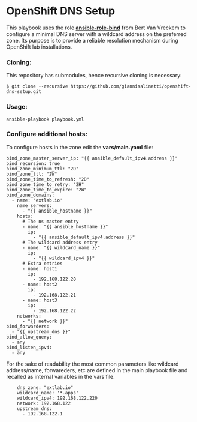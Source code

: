 # OpenShift DNS Setup

This playbook uses the role [**ansible-role-bind**](https://github.com/bertvv/ansible-role-bind) 
from Bert Van Vreckem to configure a minimal DNS server with a wildcard address 
on the preferred zone.
Its purpose is to provide a reliable resolution mechanism during OpenShift lab 
installations.

### Cloning:

This repository has submodules, hence recursive cloning is necessary:

```
$ git clone --recursive https://github.com/giannisalinetti/openshift-dns-setup.git
```

### Usage:

```
ansible-playbook playbook.yml
```

### Configure additional hosts:
To configure hosts in the zone edit the **vars/main.yaml** file:

```
bind_zone_master_server_ip: "{{ ansible_default_ipv4.address }}" 
bind_recursion: true
bind_zone_minimum_ttl: "2D"
bind_zone_ttl: "2W"
bind_zone_time_to_refresh: "2D"
bind_zone_time_to_retry: "2H"
bind_zone_time_to_expire: "2W"
bind_zone_domains:
  - name: 'extlab.io'
    name_servers:
      - "{{ ansible_hostname }}"
    hosts:
      # The ns master entry
      - name: "{{ ansible_hostname }}"
        ip: 
          - "{{ ansible_default_ipv4.address }}"
      # The wildcard address entry
      - name: "{{ wildcard_name }}"
        ip: 
          - "{{ wildcard_ipv4 }}"
      # Extra entries
      - name: host1
        ip:
          - 192.168.122.20
      - name: host2
        ip:
          - 192.168.122.21
      - name: host3
        ip:
          - 192.168.122.22
    networks:
      - "{{ network }}"
bind_forwarders:
  - "{{ upstream_dns }}"
bind_allow_query:
  - any
bind_listen_ipv4:
  - any
```

For the sake of readability the most common parameters like wildcard address/name,
forwareders, etc are defined in the main playbook file and recalled as internal
variables in the vars file.

```
    dns_zone: "extlab.io"
    wildcard_name: '*.apps'
    wildcard_ipv4: 192.168.122.220
    network: 192.168.122
    upstream_dns:
      - 192.168.122.1
```

